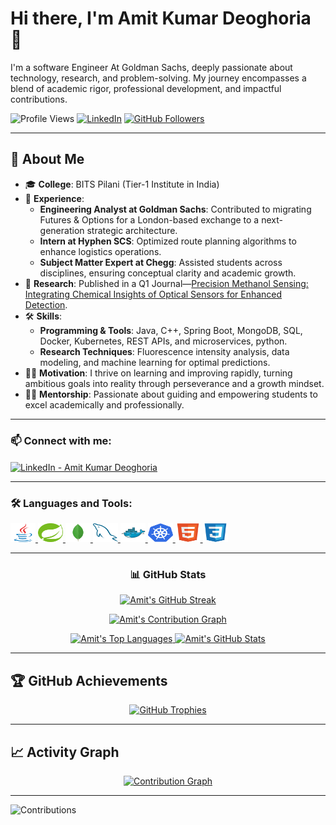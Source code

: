 # Hi there, I'm Amit Kumar Deoghoria 👋

I'm a software Engineer At Goldman Sachs, deeply passionate about technology, research, and problem-solving. My journey encompasses a blend of academic rigor, professional development, and impactful contributions.

![Profile Views](https://komarev.com/ghpvc/?username=AmitKumarDeoghoria&color=blue&style=flat)
[![LinkedIn](https://img.shields.io/badge/LinkedIn-amitkdeoghoria-blue?logo=linkedin&logoColor=white)](https://www.linkedin.com/in/amitkdeoghoria/)
[![GitHub Followers](https://img.shields.io/github/followers/AmitKumarDeoghoria?label=Followers&style=social)](https://github.com/AmitKumarDeoghoria?tab=followers)

---

## 🚀 About Me
- 🎓 **College**: BITS Pilani (Tier-1 Institute in India)
- 🏢 **Experience**:
  - **Engineering Analyst at Goldman Sachs**: Contributed to migrating Futures & Options for a London-based exchange to a next-generation strategic architecture.
  - **Intern at Hyphen SCS**: Optimized route planning algorithms to enhance logistics operations.
  - **Subject Matter Expert at Chegg**: Assisted students across disciplines, ensuring conceptual clarity and academic growth.
- 🧪 **Research**: Published in a Q1 Journal—[Precision Methanol Sensing: Integrating Chemical Insights of Optical Sensors for Enhanced Detection](https://doi.org/10.1007/s10895-024-03860-0).
- 🛠 **Skills**:
  - **Programming & Tools**: Java, C++, Spring Boot, MongoDB, SQL, Docker, Kubernetes, REST APIs, and microservices, python.
  - **Research Techniques**: Fluorescence intensity analysis, data modeling, and machine learning for optimal predictions.
- 🧗‍♂️ **Motivation**: I thrive on learning and improving rapidly, turning ambitious goals into reality through perseverance and a growth mindset.
- 👨‍🏫 **Mentorship**: Passionate about guiding and empowering students to excel academically and professionally.

---

<h3 align="left">📫 Connect with me:</h3>  
<p align="left">  
<a href="https://www.linkedin.com/in/amitkdeoghoria/" target="blank">
  <img align="center" src="https://raw.githubusercontent.com/rahuldkjain/github-profile-readme-generator/master/src/images/icons/Social/linked-in-alt.svg" alt="LinkedIn - Amit Kumar Deoghoria" height="30" width="40" />
</a>  
</p>  

---

<h3 align='left'>🛠 Languages and Tools:</h3>  
<p align='left'>  
  <a href="https://www.java.com/" target="_blank" rel="noreferrer">
    <img src="https://raw.githubusercontent.com/devicons/devicon/master/icons/java/java-original.svg" alt="Java" height="30" width="40"/>
  </a>  
  <a href="https://spring.io/projects/spring-boot" target="_blank" rel="noreferrer">
    <img src="https://raw.githubusercontent.com/devicons/devicon/master/icons/spring/spring-original.svg" alt="Spring Boot" height="30" width="40"/>
  </a>  
  <a href="https://www.mongodb.com/" target="_blank" rel="noreferrer">
    <img src="https://raw.githubusercontent.com/devicons/devicon/master/icons/mongodb/mongodb-original.svg" alt="MongoDB" height="30" width="40"/>
  </a>  
  <a href="https://www.mysql.com/" target="_blank" rel="noreferrer">
    <img src="https://raw.githubusercontent.com/devicons/devicon/master/icons/mysql/mysql-original.svg" alt="MySQL" height="30" width="40"/>
  </a>  
  <a href="https://www.docker.com/" target="_blank" rel="noreferrer">
    <img src="https://raw.githubusercontent.com/devicons/devicon/master/icons/docker/docker-original.svg" alt="Docker" height="30" width="40"/>
  </a>  
  <a href="https://kubernetes.io/" target="_blank" rel="noreferrer">
    <img src="https://raw.githubusercontent.com/devicons/devicon/master/icons/kubernetes/kubernetes-plain.svg" alt="Kubernetes" height="30" width="40"/>
  </a>  
  <a href="https://developer.mozilla.org/en-US/docs/Web/HTML" target="_blank" rel="noreferrer">
    <img src="https://raw.githubusercontent.com/devicons/devicon/master/icons/html5/html5-original.svg" alt="HTML" height="30" width="40"/>
  </a>  
  <a href="https://developer.mozilla.org/en-US/docs/Web/CSS" target="_blank" rel="noreferrer">
    <img src="https://raw.githubusercontent.com/devicons/devicon/master/icons/css3/css3-original.svg" alt="CSS" height="30" width="40"/>
  </a>  
</p>  

---

<h3 align="center">📊 GitHub Stats</h3>  
<p align="center">  
  <a href="https://github.com/AmitKumarDeoghoria">
    <img src="https://github-readme-streak-stats.herokuapp.com/?user=AmitKumarDeoghoria&theme=radical&border=7F3FBF&background=0D1117" alt="Amit's GitHub Streak" />
  </a>  
</p>  

<p align="center">  
  <a href="https://github.com/AmitKumarDeoghoria">
    <img src="https://github-profile-summary-cards.vercel.app/api/cards/profile-details?username=AmitKumarDeoghoria&theme=radical" alt="Amit's Contribution Graph" />
  </a>  
</p>  

<p align="center">  
  <a href="https://github.com/AmitKumarDeoghoria">
    <img alt="Amit's Top Languages" src="https://denvercoder1-github-readme-stats.vercel.app/api/top-langs/?username=AmitKumarDeoghoria&langs_count=8&layout=compact&theme=react&border_color=7F3FBF&bg_color=0D1117&title_color=F85D7F&icon_color=F8D866" height="192px" width="49.5%"/>
  </a>  
  <a href="https://github.com/AmitKumarDeoghoria">
    <img alt="Amit's GitHub Stats" src="https://denvercoder1-github-readme-stats.vercel.app/api?username=AmitKumarDeoghoria&show_icons=true&count_private=true&theme=react&border_color=7F3FBF&bg_color=0D1117&title_color=F85D7F&icon_color=F8D866" height="192px" width="49.5%"/>
  </a>  
</p>  

---

## 🏆 GitHub Achievements
<p align="center">
  <a href="https://github.com/AmitKumarDeoghoria">
    <img alt="GitHub Trophies" src="https://github-profile-trophy.vercel.app/?username=AmitKumarDeoghoria&theme=radical&no-frame=true&column=7" />
  </a>
</p>

---

## 📈 Activity Graph
<p align="center">
  <a href="https://github.com/AmitKumarDeoghoria">
    <img alt="Contribution Graph" src="https://github-readme-activity-graph.vercel.app/graph?username=AmitKumarDeoghoria&theme=radical" />
  </a>
</p>

---




![Contributions](https://ssr-contributions-svg.vercel.app/_/AmitKumarDeoghoria?chart=3dbar&gap=0.6&scale=2&gradient=true&flatten=1&animation=wave&animation_duration=3&animation_delay=0.03&animation_amplitude=24&animation_frequency=0.1&animation_wave_center=19_3&format=svg&weeks=40)
